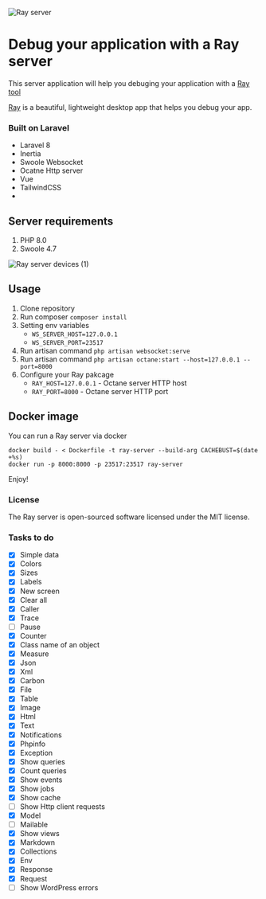 ![Ray server](https://user-images.githubusercontent.com/773481/129159856-a90e2a60-0ca8-4d6b-b80c-2707d9770c3a.png)

# Debug your application with a Ray server

This server application will help you debuging your application with a [Ray tool](https://github.com/spatie/ray)

[Ray](https://myray.app/) is a beautiful, lightweight desktop app that helps you debug your app.

### Built on Laravel

- Laravel 8
- Inertia
- Swoole Websocket
- Ocatne Http server
- Vue
- TailwindCSS
-

## Server requirements

1. PHP 8.0
2. Swoole 4.7

![Ray server devices (1)](https://user-images.githubusercontent.com/773481/129255325-bf91a694-8890-415c-bab4-c86a332986b8.png)

## Usage

1. Clone repository
2. Run composer `composer install`
3. Setting env variables
    - `WS_SERVER_HOST=127.0.0.1`
    - `WS_SERVER_PORT=23517`
4. Run artisan command `php artisan websocket:serve`
5. Run artisan command `php artisan octane:start --host=127.0.0.1 --port=8000`
6. Configure your Ray pakcage
    - `RAY_HOST=127.0.0.1` - Octane server HTTP host
    - `RAY_PORT=8000` - Octane server HTTP port

## Docker image

You can run a Ray server via docker

```
docker build - < Dockerfile -t ray-server --build-arg CACHEBUST=$(date +%s)
docker run -p 8000:8000 -p 23517:23517 ray-server
```

Enjoy!

### License

The Ray server is open-sourced software licensed under the MIT license.

### Tasks to do

- [x] Simple data
- [x] Colors
- [x] Sizes
- [x] Labels
- [x] New screen
- [x] Clear all
- [x] Caller
- [x] Trace
- [ ] Pause
- [x] Counter
- [x] Class name of an object
- [x] Measure
- [x] Json
- [x] Xml
- [x] Carbon
- [x] File
- [x] Table
- [x] Image
- [x] Html
- [x] Text
- [x] Notifications
- [x] Phpinfo
- [x] Exception
- [x] Show queries
- [x] Count queries
- [x] Show events
- [x] Show jobs
- [x] Show cache
- [ ] Show Http client requests
- [x] Model
- [ ] Mailable
- [x] Show views
- [x] Markdown
- [x] Collections
- [x] Env
- [x] Response
- [x] Request
- [ ] Show WordPress errors
